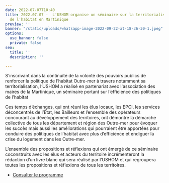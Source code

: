 ```yaml
---
date: 2022-07-07T10:40
title: 2022.07.07 -  L'USHOM organise un séminaire sur la territorialisation des politiques
  de l'habitat en Martinique
preview: ''
banner: "/static/uploads/whatsapp-image-2022-09-22-at-18-36-30-1.jpeg"
options:
  use_banner: false
  private: false
seo:
  title: ''
  description: ''

---
```

S’inscrivant dans la continuité de la volonté des pouvoirs publics de renforcer la politique de l’habitat Outre-mer à travers notamment sa territorialisation, l’USHOM a réalisé en partenariat avec l'association des maires de la Martinique, un séminaire portant sur l’efficience des politiques de l’habitat

Ces temps d’échanges, qui ont réuni les élus locaux, les EPCI, les services déconcentrés de l’Etat, les Bailleurs et l’ensemble des opérateurs concourant au développement des territoires, ont démontré la démarche collective de tous les département et région des Outre-mer pour évoquer les succès mais aussi les améliorations qui pourraient être apportées pour conduire des politiques de l’habitat avec plus d’efficience et endiguer la crise du logement dans les Outre-mer.

L’ensemble des propositions et réflexions qui ont émergé de ce séminaire coconstruits avec les élus et acteurs du territoire incrémenteront la rédaction d’un livre blanc qui sera réalisé par l’USHOM et qui regroupera toutes les propositions et réflexions de tous les territoires.

* [Consulter le programme](/static/uploads/programme-seminaire-territorialisation-martinique-derniere-version.pdf)